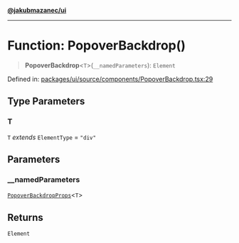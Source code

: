 [**@jakubmazanec/ui**](../README.md)

---

# Function: PopoverBackdrop()

> **PopoverBackdrop**\<`T`\>(`__namedParameters`): `Element`

Defined in:
[packages/ui/source/components/PopoverBackdrop.tsx:29](https://github.com/jakubmazanec/tools/blob/74fa88a6249b3d486436ae7655f4962bc4a86e11/packages/ui/source/components/PopoverBackdrop.tsx#L29)

## Type Parameters

### T

`T` _extends_ `ElementType` = `"div"`

## Parameters

### \_\_namedParameters

[`PopoverBackdropProps`](../type-aliases/PopoverBackdropProps.md)\<`T`\>

## Returns

`Element`
